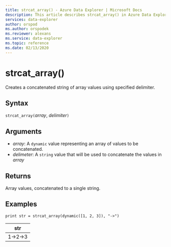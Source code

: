 ```yaml
---
title: strcat_array() - Azure Data Explorer | Microsoft Docs
description: This article describes strcat_array() in Azure Data Explorer.
services: data-explorer
author: orspod
ms.author: orspodek
ms.reviewer: alexans
ms.service: data-explorer
ms.topic: reference
ms.date: 02/13/2020
---
```

# strcat_array()

Creates a concatenated string of array values using specified delimiter.
    
## Syntax

`strcat_array(`*array*, *delimiter*`)`

## Arguments

* *array*: A `dynamic` value representing an array of values to be concatenated.
* *delimeter*: A `string` value that will be used to concatenate the values in *array*

## Returns

Array values, concatenated to a single string.

## Examples
  
```kusto
print str = strcat_array(dynamic([1, 2, 3]), "->")
```

|str|
|---|
|1->2->3|